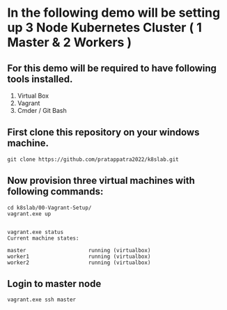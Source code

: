 # In the following demo will be setting up 3 Node Kubernetes Cluster ( 1 Master & 2 Workers ) 

## For this demo will be required to have following tools installed. 
1.	Virtual Box
2.	Vagrant 
3.	Cmder / Git Bash 

## First clone this repository on your windows machine.

```
git clone https://github.com/pratappatra2022/k8slab.git
``` 

## Now provision three virtual machines with following commands:

```
cd k8slab/00-Vagrant-Setup/
vagrant.exe up


vagrant.exe status
Current machine states:

master                    running (virtualbox)
worker1                   running (virtualbox)
worker2                   running (virtualbox)
```


## Login to master node
```
vagrant.exe ssh master
```
